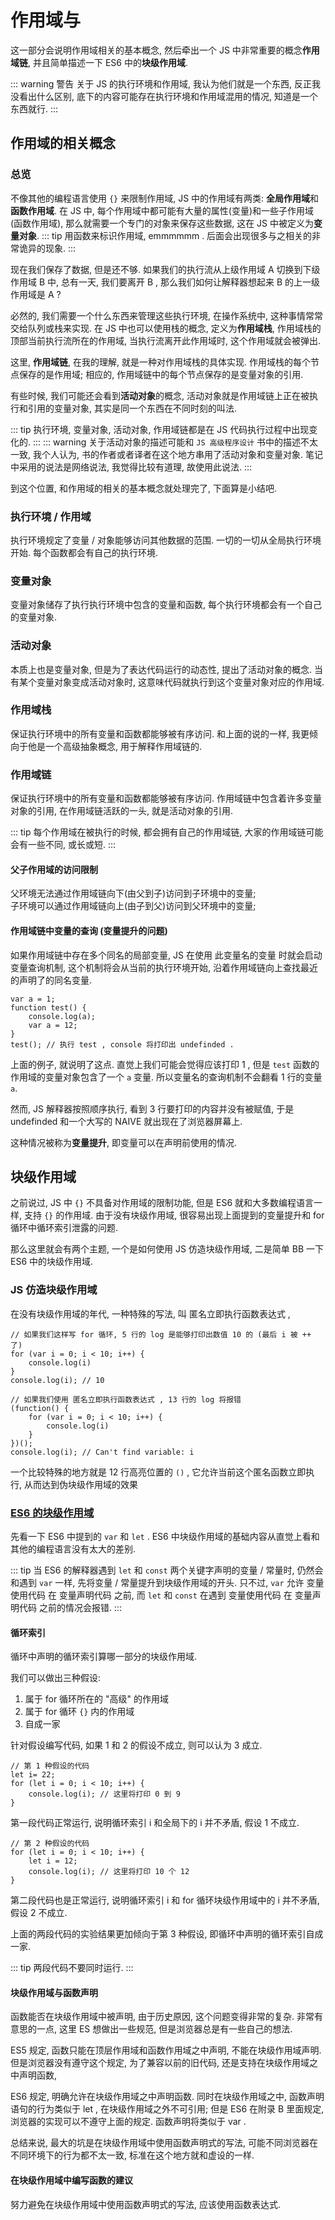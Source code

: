 # 作用域与

这一部分会说明作用域相关的基本概念, 然后牵出一个 JS 中非常重要的概念**作用域链**, 并且简单描述一下 ES6 中的**块级作用域**. 

::: warning 警告
关于 JS 的执行环境和作用域, 我认为他们就是一个东西, 反正我没看出什么区别, 底下的内容可能存在执行环境和作用域混用的情况, 知道是一个东西就行. 
:::


## 作用域的相关概念

### 总览

不像其他的编程语言使用 `{}` 来限制作用域, JS 中的作用域有两类: **全局作用域**和**函数作用域**. 在 JS 中, 每个作用域中都可能有大量的属性(变量)和一些子作用域(函数作用域), 那么就需要一个专门的对象来保存这些数据, 这在 JS 中被定义为**变量对象**. 
::: tip
用函数来标识作用域, emmmmmm . 后面会出现很多与之相关的非常诡异的现象. 
:::

现在我们保存了数据, 但是还不够. 如果我们的执行流从上级作用域 A 切换到下级作用域 B 中, 总有一天, 我们要离开 B , 那么我们如何让解释器想起来 B 的上一级作用域是 A ? 

必然的, 我们需要一个什么东西来管理这些执行环境, 在操作系统中, 这种事情常常交给队列或栈来实现. 在 JS 中也可以使用栈的概念, 定义为**作用域栈**, 作用域栈的顶部当前执行流所在的作用域, 当执行流离开此作用域时, 这个作用域就会被弹出. 

这里, **作用域链**, 在我的理解, 就是一种对作用域栈的具体实现. 作用域栈的每个节点保存的是作用域; 相应的, 作用域链中的每个节点保存的是变量对象的引用. 

有些时候, 我们可能还会看到**活动对象**的概念, 活动对象就是作用域链上正在被执行和引用的变量对象, 其实是同一个东西在不同时刻的叫法. 

::: tip
执行环境, 变量对象, 活动对象, 作用域链都是在 JS 代码执行过程中出现变化的. 
:::
::: warning
关于活动对象的描述可能和 `JS 高级程序设计` 书中的描述不太一致, 我个人认为, 书的作者或者译者在这个地方串用了活动对象和变量对象. 笔记中采用的说法是网络说法, 我觉得比较有道理, 故使用此说法. 
:::

到这个位置, 和作用域的相关的基本概念就处理完了, 下面算是小结吧. 



### 执行环境 / 作用域 
执行环境规定了变量 / 对象能够访问其他数据的范围. 一切的一切从全局执行环境开始. 每个函数都会有自己的执行环境. 

### 变量对象  
变量对象储存了执行执行环境中包含的变量和函数, 每个执行环境都会有一个自己的变量对象. 

### 活动对象  
本质上也是变量对象, 但是为了表达代码运行的动态性, 提出了活动对象的概念. 当有某个变量对象变成活动对象时, 这意味代码就执行到这个变量对象对应的作用域. 

### 作用域栈  
保证执行环境中的所有变量和函数都能够被有序访问. 和上面的说的一样, 我更倾向于他是一个高级抽象概念, 用于解释作用域链的. 

### 作用域链  
保证执行环境中的所有变量和函数都能够被有序访问. 作用域链中包含着许多变量对象的引用, 在作用域链活跃的一头, 就是活动对象的引用. 

::: tip
每个作用域在被执行的时候, 都会拥有自己的作用域链, 大家的作用域链可能会有一些不同, 或长或短. 
:::

#### 父子作用域的访问限制
父环境无法通过作用域链向下(由父到子)访问到子环境中的变量;  
子环境可以通过作用域链向上(由子到父)访问到父环境中的变量;  

#### 作用域链中变量的查询 (变量提升的问题)
如果作用域链中存在多个同名的局部变量, JS 在使用 此变量名的变量 时就会启动变量查询机制, 这个机制将会从当前的执行环境开始, 沿着作用域链向上查找最近的声明了的同名变量. 

``` JS {3}
var a = 1;
function test() {
    console.log(a);
    var a = 12; 
}
test(); // 执行 test , console 将打印出 undefinded . 
```

上面的例子, 就说明了这点. 直觉上我们可能会觉得应该打印 1 , 但是 `test` 函数的作用域的变量对象包含了一个 `a` 变量. 所以变量名的查询机制不会翻看 1 行的变量 `a`. 

然而, JS 解释器按照顺序执行, 看到 3 行要打印的内容并没有被赋值, 于是 undefinded 和一个大写的 NAIVE 就出现在了浏览器屏幕上. 

这种情况被称为**变量提升**, 即变量可以在声明前使用的情况. 

## 块级作用域

之前说过, JS 中 `{}` 不具备对作用域的限制功能, 但是 ES6 就和大多数编程语言一样, 支持 `{}` 的作用域. 由于没有块级作用域, 很容易出现上面提到的变量提升和 for 循环中循环索引泄露的问题. 

那么这里就会有两个主题, 一个是如何使用 JS 仿造块级作用域, 二是简单 BB 一下 ES6 中的块级作用域. 

### JS 仿造块级作用域
在没有块级作用域的年代, 一种特殊的写法, 叫 匿名立即执行函数表达式 , 
``` JS {12}
// 如果我们这样写 for 循环, 5 行的 log 是能够打印出数值 10 的 (最后 i 被 ++ 了)
for (var i = 0; i < 10; i++) {
    console.log(i)
}
console.log(i); // 10

// 如果我们使用 匿名立即执行函数表达式 , 13 行的 log 将报错
(function() {
    for (var i = 0; i < 10; i++) {
        console.log(i)
    }
})();
console.log(i); // Can't find variable: i
```
一个比较特殊的地方就是 12 行高亮位置的 `()` , 它允许当前这个匿名函数立即执行, 从而达到伪块级作用域的效果

### [ES6 的块级作用域](http://es6.ruanyifeng.com/#docs/let#块级作用域)

先看一下 ES6 中提到的 `var` 和 `let` . ES6 中块级作用域的基础内容从直觉上看和其他的编程语言没有太大的差别. 


::: tip
当 ES6 的解释器遇到 `let` 和  `const` 两个关键字声明的变量 / 常量时, 仍然会和遇到 `var` 一样, 先将变量 / 常量提升到块级作用域的开头. 只不过, `var` 允许 变量使用代码 在 变量声明代码 之前, 而 `let` 和  `const` 在遇到 变量使用代码 在 变量声明代码 之前的情况会报错. 
:::

#### 循环索引

循环中声明的循环索引算哪一部分的块级作用域. 

我们可以做出三种假设:
1. 属于 for 循环所在的 "高级" 的作用域
1. 属于 for 循环 `{}` 内的作用域
1. 自成一家

针对假设编写代码, 如果 1 和 2 的假设不成立, 则可以认为 3 成立. 
``` JS {2}
// 第 1 种假设的代码
let i= 22;
for (let i = 0; i < 10; i++) {
    console.log(i); // 这里将打印 0 到 9
}
```
第一段代码正常运行, 说明循环索引 i 和全局下的 i 并不矛盾, 假设 1 不成立. 
``` JS {3} 
// 第 2 种假设的代码
for (let i = 0; i < 10; i++) {
    let i = 12;
    console.log(i); // 这里将打印 10 个 12 
}
```
第二段代码也是正常运行, 说明循环索引 i 和 for 循环块级作用域中的 i 并不矛盾, 假设 2 不成立. 

上面的两段代码的实验结果更加倾向于第 3 种假设, 即循环中声明的循环索引自成一家. 

::: tip
两段代码不要同时运行. 
:::

#### 块级作用域与函数声明
函数能否在块级作用域中被声明, 由于历史原因, 这个问题变得非常的复杂. 非常有意思的一点, 这里 ES 想做出一些规范, 但是浏览器总是有一些自己的想法.   

ES5 规定, 函数只能在顶层作用域和函数作用域之中声明, 不能在块级作用域声明. 但是浏览器没有遵守这个规定, 为了兼容以前的旧代码, 还是支持在块级作用域之中声明函数, 

ES6 规定, 明确允许在块级作用域之中声明函数. 同时在块级作用域之中, 函数声明语句的行为类似于 let , 在块级作用域之外不可引用; 但是 ES6 在附录 B 里面规定, 浏览器的实现可以不遵守上面的规定. 函数声明将类似于 var .

总结来说, 最大的坑是在块级作用域中使用函数声明式的写法, 可能不同浏览器在不同环境下的行为都不太一致, 标准在这个地方就和虚设的一样. 

#### 在块级作用域中编写函数的建议
努力避免在块级作用域中使用函数声明式的写法, 应该使用函数表达式.  

